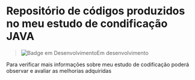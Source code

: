 <h1>Repositório de códigos produzidos no meu estudo de condificação JAVA</h1>

> ![Badge em Desenvolvimento](http://img.shields.io/static/v1?label=STATUS&message=EM%20DESENVOLVIMENTO&color=GREEN&style=for-the-badge)Em desenvolvimento


Para verificar mais informações sobre meu estudo de codificação poderá observar e avaliar as melhorias adquiridas
